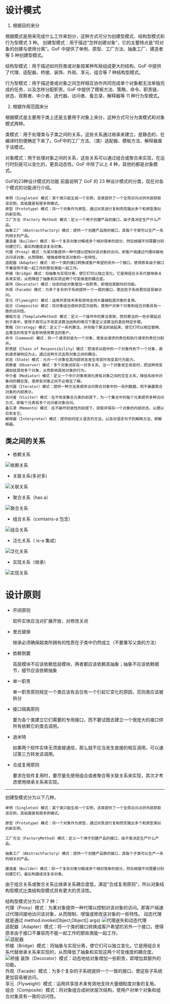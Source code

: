 # 设计模式

1. 根据目的来分

根据模式是用来完成什么工作来划分，这种方式可分为创建型模式、结构型模式和行为型模式 3 种。
创建型模式：用于描述“怎样创建对象”，它的主要特点是“将对象的创建与使用分离”。GoF 中提供了单例、原型、工厂方法、抽象工厂、建造者等 5 种创建型模式。

结构型模式：用于描述如何将类或对象按某种布局组成更大的结构，GoF 中提供了代理、适配器、桥接、装饰、外观、享元、组合等 7 种结构型模式。

行为型模式：用于描述类或对象之间怎样相互协作共同完成单个对象都无法单独完成的任务，以及怎样分配职责。GoF 中提供了模板方法、策略、命令、职责链、状态、观察者、中介者、迭代器、访问者、备忘录、解释器等 11 种行为型模式。

2. 根据作用范围来分

根据模式是主要用于类上还是主要用于对象上来分，这种方式可分为类模式和对象模式两种。

类模式：用于处理类与子类之间的关系，这些关系通过继承来建立，是静态的，在编译时刻便确定下来了。GoF中的工厂方法、（类）适配器、模板方法、解释器属于该模式。

对象模式：用于处理对象之间的关系，这些关系可以通过组合或聚合来实现，在运行时刻是可以变化的，更具动态性。GoF 中除了以上 4 种，其他的都是对象模式。


GoF的23种设计模式的功能
    前面说明了 GoF 的 23 种设计模式的分类，现在对各个模式的功能进行介绍。
    
    单例（Singleton）模式：某个类只能生成一个实例，该类提供了一个全局访问点供外部获取该实例，其拓展是有限多例模式。
    原型（Prototype）模式：将一个对象作为原型，通过对其进行复制而克隆出多个和原型类似的新实例。
    工厂方法（Factory Method）模式：定义一个用于创建产品的接口，由子类决定生产什么产品。
    抽象工厂（AbstractFactory）模式：提供一个创建产品族的接口，其每个子类可以生产一系列相关的产品。
    建造者（Builder）模式：将一个复杂对象分解成多个相对简单的部分，然后根据不同需要分别创建它们，最后构建成该复杂对象。
    代理（Proxy）模式：为某对象提供一种代理以控制对该对象的访问。即客户端通过代理间接地访问该对象，从而限制、增强或修改该对象的一些特性。
    适配器（Adapter）模式：将一个类的接口转换成客户希望的另外一个接口，使得原本由于接口不兼容而不能一起工作的那些类能一起工作。
    桥接（Bridge）模式：将抽象与实现分离，使它们可以独立变化。它是用组合关系代替继承关系来实现，从而降低了抽象和实现这两个可变维度的耦合度。
    装饰（Decorator）模式：动态的给对象增加一些职责，即增加其额外的功能。
    外观（Facade）模式：为多个复杂的子系统提供一个一致的接口，使这些子系统更加容易被访问。
    享元（Flyweight）模式：运用共享技术来有效地支持大量细粒度对象的复用。
    组合（Composite）模式：将对象组合成树状层次结构，使用户对单个对象和组合对象具有一致的访问性。
    模板方法（TemplateMethod）模式：定义一个操作中的算法骨架，而将算法的一些步骤延迟到子类中，使得子类可以不改变该算法结构的情况下重定义该算法的某些特定步骤。
    策略（Strategy）模式：定义了一系列算法，并将每个算法封装起来，使它们可以相互替换，且算法的改变不会影响使用算法的客户。
    命令（Command）模式：将一个请求封装为一个对象，使发出请求的责任和执行请求的责任分割开。
    职责链（Chain of Responsibility）模式：把请求从链中的一个对象传到下一个对象，直到请求被响应为止。通过这种方式去除对象之间的耦合。
    状态（State）模式：允许一个对象在其内部状态发生改变时改变其行为能力。
    观察者（Observer）模式：多个对象间存在一对多关系，当一个对象发生改变时，把这种改变通知给其他多个对象，从而影响其他对象的行为。
    中介者（Mediator）模式：定义一个中介对象来简化原有对象之间的交互关系，降低系统中对象间的耦合度，使原有对象之间不必相互了解。
    迭代器（Iterator）模式：提供一种方法来顺序访问聚合对象中的一系列数据，而不暴露聚合对象的内部表示。
    访问者（Visitor）模式：在不改变集合元素的前提下，为一个集合中的每个元素提供多种访问方式，即每个元素有多个访问者对象访问。
    备忘录（Memento）模式：在不破坏封装性的前提下，获取并保存一个对象的内部状态，以便以后恢复它。
    解释器（Interpreter）模式：提供如何定义语言的文法，以及对语言句子的解释方法，即解释器。

## 类之间的关系

+ 依赖关系

![依赖关系](img/depend_rel.png)

+ 关联关系(多对多)

![关联关系](img/associa_rel.png)

+ 聚合关系（has a）

![聚合关系](img/aggr_rel.png)

+ 组合关系（cxmtains-a 包含）

![组合关系](img/compos_rel.png)


+ 泛化关系（ is-a 集成）

![泛化关系](img/gen_rel.png)


+ 实现关系（继承）

![实现关系](img/real_rel.png)

# 设计原则

+ 开闭原则

    软件实体应当对扩展开放，对修改关闭
    
+ 里氏替换
    
    继承必须确保超类所拥有的性质在子类中仍然成立（不要重写父类的方法）

+ 依赖倒置

    高层模块不应该依赖低层模块，两者都应该依赖其抽象；抽象不应该依赖细节，细节应该依赖抽象

+ 单一职责

    单一职责原则规定一个类应该有且仅有一个引起它变化的原因，否则类应该被拆分
    
+ 接口隔离原则

     要为各个类建立它们需要的专用接口，而不要试图去建立一个很庞大的接口供所有依赖它的类去调用。
+ 迪米特

    如果两个软件实体无须直接通信，那么就不应当发生直接的相互调用，可以通过第三方转发该调用。

+ 合成复用原则
    
    要求在软件复用时，要尽量先使用组合或者聚合等关联关系来实现，其次才考虑使用继承关系来实现。


-----

创建型模式分为以下几种。

    单例（Singleton）模式：某个类只能生成一个实例，该类提供了一个全局访问点供外部获取该实例，其拓展是有限多例模式。
    
    原型（Prototype）模式：将一个对象作为原型，通过对其进行复制而克隆出多个和原型类似的新实例。
    
    工厂方法（FactoryMethod）模式：定义一个用于创建产品的接口，由子类决定生产什么产品。
    
    抽象工厂（AbstractFactory）模式：提供一个创建产品族的接口，其每个子类可以生产一系列相关的产品。
    
    建造者（Builder）模式：将一个复杂对象分解成多个相对简单的部分，然后根据不同需要分别创建它们，最后构建成该复杂对象。


由于组合关系或聚合关系比继承关系耦合度低，满足“合成复用原则”，所以对象结构型模式比类结构型模式具有更大的灵活性。

结构型模式分为以下 7 种：  
代理（Proxy）模式：为某对象提供一种代理以控制对该对象的访问。即客户端通过代理间接地访问该对象，从而限制、增强或修改该对象的一些特性。
动态代理就是通过 method.invoke(Object,Object[] args)
![代理迷失和动态代理](http://c.biancheng.net/uploads/allimg/181115/3-1Q115093255227.gif)  
适配器（Adapter）模式：将一个类的接口转换成客户希望的另外一个接口，使得原本由于接口不兼容而不能一起工作的那些类能一起工作。  
![适配器](http://c.biancheng.net/uploads/allimg/181115/3-1Q1151045351c.gif)  
桥接（Bridge）模式：将抽象与实现分离，使它们可以独立变化。它是用组合关系代替继承关系来实现的，从而降低了抽象和实现这两个可变维度的耦合度。  
![桥接](http://c.biancheng.net/uploads/allimg/181115/3-1Q115125253H1.gif)
装饰（Decorator）模式：动态地给对象增加一些职责，即增加其额外的功能。  
外观（Facade）模式：为多个复杂的子系统提供一个一致的接口，使这些子系统更加容易被访问。  
享元（Flyweight）模式：运用共享技术来有效地支持大量细粒度对象的复用。  
组合（Composite）模式：将对象组合成树状层次结构，使用户对单个对象和组合对象具有一致的访问性。  